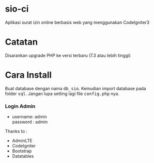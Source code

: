 # sio-ci

Aplikasi surat izin online berbasis web yang menggunakan CodeIgniter3

<h1>Catatan</h1>
<p>Disarankan upgrade PHP ke versi terbaru (7.3 atau lebih tinggi)</p>

<h1>Cara Install</h1>
Buat database dengan nama <kbd>db_sio</kbd>. Kemudian import database pada folder <kbd>sql</kbd>. Jangan lupa setting lagi file <kbd>config.php</kbd> nya. 
<br/>

<h3>Login Admin</h3>
<ul>
<li>username: admin <br/> password : admin </li>
</ul>

Thanks to :

<ul>
<li>AdminLTE</li>
<li>CodeIgniter</li>
<li>Bootstrap</li>
<li>Datatables</li>